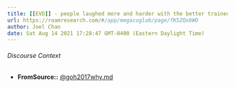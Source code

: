 ```yaml
---
title: [[EVD]] - people laughed more and harder with the better trained actors - [[@goh2017why]]
url: https://roamresearch.com/#/app/megacoglab/page/fK5ZQx6WO
author: Joel Chan
date: Sat Aug 14 2021 17:28:47 GMT-0400 (Eastern Daylight Time)
---
```




###### Discourse Context

- **FromSource::** [@goh2017why.md](@goh2017why.md)
